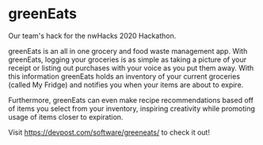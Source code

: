 # greenEats
Our team's hack for the nwHacks 2020 Hackathon.

greenEats is an all in one grocery and food waste management app. With greenEats, logging your groceries is as simple as taking a picture of your receipt or listing out purchases with your voice as you put them away. With this information greenEats holds an inventory of your current groceries (called My Fridge) and notifies you when your items are about to expire. 

Furthermore, greenEats can even make recipe recommendations based off of items you select from your inventory, inspiring creativity while promoting usage of items closer to expiration.


Visit https://devpost.com/software/greeneats/ to check it out!
